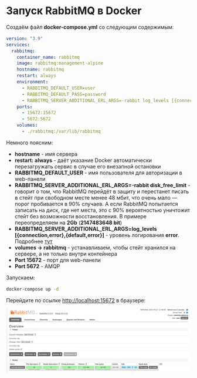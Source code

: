 # Запуск RabbitMQ в Docker

Создаём файл **docker-compose.yml** со следующим содержимым:
```yml
version: "3.9"
services:
  rabbitmq:
    container_name: rabbitmq
    image: rabbitmq:management-alpine
    hostname: rabbitmq
    restart: always
    environment:
      - RABBITMQ_DEFAULT_USER=user
      - RABBITMQ_DEFAULT_PASS=password
      - RABBITMQ_SERVER_ADDITIONAL_ERL_ARGS=-rabbit log_levels [{connection,error},{default,error}] disk_free_limit 2147483648
    ports:
      - 15672:15672
      - 5672:5672
    volumes:
      - ./rabbitmq:/var/lib/rabbitmq
```

Немного поясним:
- **hostname** - имя сервера
- **restart: always** - даёт указание Docker автоматически перезагружать сервис в случае его внезапной остановки
- **RABBITMQ_DEFAULT_USER** - имя пользователя для авторизации в web-панели
- **RABBITMQ_SERVER_ADDITIONAL_ERL_ARGS=-rabbit disk_free_limit** - говорит о том, что RabbitMQ перейдёт в защиту и перестанет писать в стейт при свободном месте менее 48 мбит, что очень мало — порог пробивается в 90% случаев. А если RabbitMQ попытается записать на диск, где нет места, это с 90% вероятностью уничтожит стейт без возможности восстановления. В примере переопределяем на **2Gb** (**2147483648 bit**)
- **RABBITMQ_SERVER_ADDITIONAL_ERL_ARGS=log_levels [{connection,error},{default,error}]** - уровень логирования **error**. Подробнее [тут](https://www.rabbitmq.com/logging.html#log-message-categories)
- **volumes -> rabbitmq** - устанавливаем, чтобы стейт хранился на сервере, а не только внутри контейнера
- **Port 15672** - порт для web-панели
- **Port 5672** - AMQP

Запускаем:
```bash
docker-compose up -d
```

Перейдите по ссылке [http://localhost:15672](http://localhost:15672) в браузере:

![web-панель](https://github.com/TimurSeyidov/articles/blob/main/pages/docker/rabbitmq/assets/web.png?raw=true)